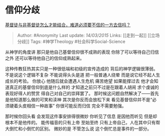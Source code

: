 # 信仰分歧
[基督徒与非基督徒怎么才能结合，难道必须要不信的一方去信吗？](https://www.zhihu.com/question/20446236/answer/41952413)

> Author: #Anonymity 
Last update: *14/03/2015* 
Links: [[走到一起]] [[立场分歧]]
Tags: #神学Theology #社会科学Social-Science 

从神学的角度讲 那只是他自己基督信仰很不成熟的表现 你除了可以等待自己归信之外 还可以等待他自己的信仰成熟起来。

这种传教狂热其实只是一种很低端和初级的宣传造成的 背后的神学逻辑很薄弱。 不是说这个逻辑不复杂 不能说得头头是道 把一般普通人绕晕 而是说它经不起人生成长的考验。 你放心 他随后就会遭遇人生危机 痛苦绝望 如果能撑过去 他才会知道真正的基督信仰到底是什么样的 才知道之前只不过是在跟着人胡闹 求个虔诚的表现好得人的赞赏 得自己对自己的崇拜罢了。 那时候这问题自然解决了——首先是他知道那么做的可笑和渎神 其次是你反而会放松下来 看见基督信仰并不是“必须硬着头皮相信一种故事” 你很可能反而归信 完全不需要勉强。

那时候你回头看 会发现这件事安排得很微妙 你听见了信息 是因他而听见 但是却根本不是他传的。 能传福音的只有上帝 至始至终 只有上帝自己，人在其中只有帮大倒忙和小倒忙的区别。 微妙的是 不管怎么说 这个倒忙总是事件的一部分。

  
